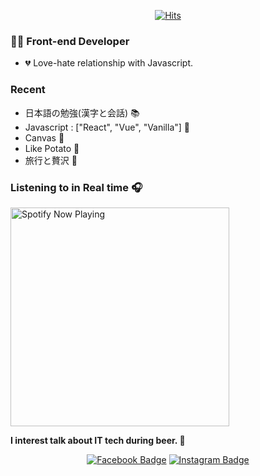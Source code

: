 <div align=center>
  
[![Hits](https://hits.seeyoufarm.com/api/count/incr/badge.svg?url=https%3A%2F%2Fgithub.com%2Fdesignagune%2F&count_bg=%2391A7FF&title_bg=%233B5BDB&title=hits&edge_flat=false)](https://hits.seeyoufarm.com)

</div>


### 👨‍💻 Front-end Developer
- 💔 Love-hate relationship with Javascript.

### Recent
- 日本語の勉強(漢字と会話) 📚
- Javascript : ["React", "Vue", "Vanilla"] 📃
- Canvas 🔎
- Like Potato 💬
- 旅行と贅沢 🛫

### Listening to in Real time 🎧
[<img src="https://designagune.vercel.app/api/spotify-playing" alt="Spotify Now Playing" width="350" onerror="this.onerror=null; this.src='https://raw.githubusercontent.com/designagune/designagune/master/thumbnail.svg';" />](https://open.spotify.com/user/w9i5duvwkj2lzxtxccbn549u2)


<b>I interest talk about IT tech during beer. 🍻</b>


<div align=center>

 [![Facebook Badge](https://img.shields.io/badge/facebook-1877f2?style=flat-square&logo=facebook&logoColor=white&link=https://www.facebook.com/designagune)](https://www.facebook.com/designagune)
[![Instagram Badge](https://img.shields.io/badge/-Instagram-dd2a7b?style=flat-square&logo=instagram&logoColor=white&link=https://www.instagram.com/designa__gune)](https://www.instagram.com/designa__gune)

</div>
